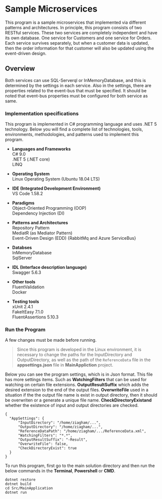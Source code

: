 # Sample Microservices

This program is a sample microservices that implemented via different patterns and architectures. In principle, this program consists of two RESTful services. These two services are completely independent and have its own database. One service for Customers and one service for Orders. Each service survives separately, but when a customer data is updated, then the order information for that customer will also be updated using the event-driven design. 

## Overview

Both services can use SQL-Serverql or InMemoryDatabase, and this is determined by the settings in each service. Also in the settings, there are properties related to the event-bus that must be specified. It should be noted that event-bus properties must be configured for both service as same.

### Implementation specifications
This program is implemented in C# programming language and uses .NET 5 technology.
Below you will find a complete list of technologies, tools, environments, methodologies, and patterns used to implement this program.

- **Languages and Frameworks**  
    C# 9.0  
    .NET 5 (.NET core)  
    LINQ  

- **Operating System**  
    Linux Operating System (Ubuntu 18.04 LTS)  

- **IDE (Integrated Development Environment)**  
    VS Code 1.58.2

- **Paradigms**  
    Object-Oriented Programming (OOP)  
    Dependency Injection (DI)  

- **Patterns and Architectures**  
    Repository Pattern  
    MediatR (as Mediator Pattern)  
    Event-Driven Design (EDD) {RabbitMq and Azure ServiceBus}  

- **Databses**  
    InMemoryDatabase  
    SqlServer  

- **IDL (Interface description language)**  
    Swagger 5.6.3  

- **Other tools**  
    FluentValidation  
    Docker  

- **Testing tools**  
    xUnit 2.4.1  
    FakeItEasy 7.1.0  
    FluentAssertions 5.10.3  


### Run the Program

A few changes must be made before running. 

> Since this program is developed in the Linux environment, it is necessary to change the paths for the InputDirectory and OutputDirectory, as well as the path of the `ReferenceData` file in the **appsettings.json** file in **MainAppliction** project. 

Below you can see the program settings, which is in Json format. This file has more settings items. Such as **WatchingFilters** that can be used for watching on certain file extensions. **OutputResultSuffix** which adds the desired extension to the end of the output files. **OverwriteFile** used in a situation if the the output file name is exist in output directory, then it should be overwriten or a generate  a unique file name. **CheckDirectoryExistand** whether the existence of input and output directories are checked.

    {
      "AppSettings": {
          "InputDirectory": "/home/ziagham/...",
          "OutputDirectory": "/home/ziagham/...",
          "ReferenceDataPath": "/home/ziagham/.../ReferenceData.xml",
          "WatchingFilters": "*.*",
          "OutputResultSuffix": "-Result",
          "OverwriteFile": false,
          "CheckDirectoryExist": true
      }
	}
    
To run this program, first go to the main solution directory and then run the below commands in the **Terminal**, **Powershell** or **CMD**.

    dotnet restore
    dotnet build
    cd Src/MainApplication
    dotnet run